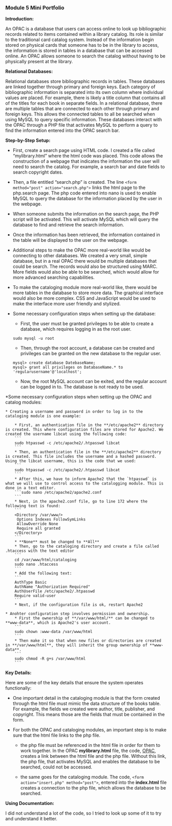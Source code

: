 ### Module 5 Mini Portfolio

**Introduction:**

An OPAC is a database that users can access online to look up bibliographic records related to items contained within a library catalog. Its role is similar to the traditional card catalog system. Instead of the information begin stored on physical cards that someone has to be in the library to access, the information is stored in tables in a database that can be accessed online. An OPAC allows someone to search the catalog without having to be physically present at the library. 

**Relational Databases:**

Relational databases store bibliographic records in tables. These databases are linked together through primary and foreign keys. Each category of bibliographic information is separated into its own column where individual values are placed. For example, there is likely a title column that contains all of the titles for each book in separate fields. In a relational database, there are multiple tables that are connected to each other through primary and foreign keys. This allows the connected tables to all be searched when using MySQL to query specific information. These databases interact with the OPAC through a PHP file that activates MySQL to perform a query to find the information entered into the OPAC search bar. 

**Step-by-Step Setup:**

* First, create a search page using HTML code. I created a file called “mylibrary.html” where the html code was placed. This code allows the construction of a webpage that indicates the information the user will need to search the catalog. For example, a search bar and date fields to search copyright dates. 
	
* Then, a file entitled “search.php” is created. The line  `<form method="post" action="search.php">` links the html page to the php.search page. The php code entered into nano is used to enable MySQL to query the database for the information placed by the user in the webpage.
 
* When someone submits the information on the search page, the PHP script will be activated. This will activate MySQL which will query the database to find and retrieve the search information. 

* Once the information has been retrieved, the information contained in the table will be displayed to the user on the webpage.

* Additional steps to make the OPAC more real-world like would be connecting to other databases. We created a very small, simple database, but in a real OPAC there would be multiple databases that could be search. The records would also be structured using MARC. More fields would also be able to be searched, which would allow for more advanced searching capabilities. 

* To make the cataloging module more real-world like, there would be more tables in the database to store more data. The graphical interface would also be more complex. CSS and JavaScript would be used to make the interface more user friendly and stylized. 

* Some necessary configuration steps when setting up the database:

	* First, the  user must be granted privileges to be able to create a database, which requires logging in as the root user.
	```
	sudo mysql -u root
	```
   
	* Then, through the root account, a database can be created and privileges can be granted on the new database to the regular user.
	```
	mysql> create database DatebaseName;
	mysql> grant all privileges on DatabaseName.* to 'regularusername'@'localhost';
 	```
	* Now, the root MySQL account can be exited, and the regular account can be logged in to. The database is not ready to be used.

*Some necessary configuration steps when setting up the OPAC and catalog modules:

	* Creating a username and password in order to log in to the cataloging module is one example: 
			
		* First, an authentication file in the **/etc/apache2** directory is created. This where configuration files are stored for Apache2. We created the username libcat using the following code:
		```
		sudo htpasswd -c /etc/apache2/.htpasswd libcat
		```
		* Then, an authentication file in the **/etc/apache2** directory is created. This file includes the username and a hashed password. Using the libcat username, this is the code that we used:
		```
		sudo htpasswd -c /etc/apache2/.htpasswd libcat
		```
		* After this, we have to inform Apache2 that the `htpasswd` is what we will use to control access to the catalogging module. This is done in a text editor.
		```sudo nano /etc/apache2/apache2.conf
		```
		* Next, in the apache2.conf file, go to	line 172 where the following text is found:
		```
		<Directory /var/www/>
		 Options Indexes FollowSymLinks
 		 AllowOverride None
 		 Require all granted
		</Directory>
		```
		* **None** must be changed to **All** 
		* Then, go to the cataloging directory and create a file called .htaccess with the text editor
		```
		cd /var/www/html/cataloging
		sudo nano .htaccess
		```
		* Add the following text:
		```
		AuthType Basic
		AuthName "Authorization Required"
		AuthUserFile /etc/apache2/.htpasswd
		Require valid-user
		```
		* Next, if the configuration file is ok, restart Apache2
			
	* Anohter configuration step involves permission and ownership.
		* First the ownership of **/var/www/html/** can be changed to **www-data**, which is Apache2's user account.
		```
		sudo chown :www-data /var/www/html
		```
		* Then make it so that when new files or directories are created in **/var/www/html**, they will inherit the group ownership of **www-data**. 
		```
		sudo chmod -R g+s /var/www/html
		```
		
**Key Details:**

Here are some of the key details that ensure the system operates functionally: 

* One important detail in the cataloging module is that the form created through the html file must mimic the data structure of the books table. For example, the fields we created were author, title, publisher, and copyright. This means those are the fields that must be contained in the form. 

* For both the OPAC and cataloging modules, an important step is to make sure that the html file links to the php file.
 
	* the php file must be referenced in the html file in order for them to work together. In the OPAC **mylibrary.html** file, the code, <a href="opac.php">OPAC</a>, creates a link between the html file and the php file. Without this link, the php file, that activates MySQL and enables the database to be searched, could not be accessed.

	 * the same goes for the cataloging module. The code, `<form action="insert.php" method="post">`, entered into the **index.html** file creates a connection to the php file, which allows the database to be searched.


**Using Documentation:**

I did not understand a lot of the code, so I tried to look up some of it to try and understand it better. 
